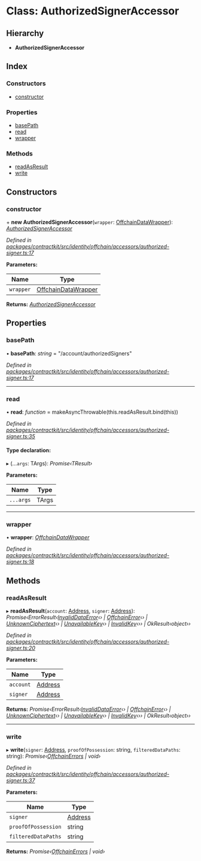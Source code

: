 # Class: AuthorizedSignerAccessor

## Hierarchy

* **AuthorizedSignerAccessor**

## Index

### Constructors

* [constructor](_identity_offchain_accessors_authorized_signer_.authorizedsigneraccessor.md#constructor)

### Properties

* [basePath](_identity_offchain_accessors_authorized_signer_.authorizedsigneraccessor.md#basepath)
* [read](_identity_offchain_accessors_authorized_signer_.authorizedsigneraccessor.md#read)
* [wrapper](_identity_offchain_accessors_authorized_signer_.authorizedsigneraccessor.md#wrapper)

### Methods

* [readAsResult](_identity_offchain_accessors_authorized_signer_.authorizedsigneraccessor.md#readasresult)
* [write](_identity_offchain_accessors_authorized_signer_.authorizedsigneraccessor.md#write)

## Constructors

###  constructor

\+ **new AuthorizedSignerAccessor**(`wrapper`: [OffchainDataWrapper](_identity_offchain_data_wrapper_.offchaindatawrapper.md)): *[AuthorizedSignerAccessor](_identity_offchain_accessors_authorized_signer_.authorizedsigneraccessor.md)*

*Defined in [packages/contractkit/src/identity/offchain/accessors/authorized-signer.ts:17](https://github.com/celo-org/celo-monorepo/blob/master/packages/contractkit/src/identity/offchain/accessors/authorized-signer.ts#L17)*

**Parameters:**

Name | Type |
------ | ------ |
`wrapper` | [OffchainDataWrapper](_identity_offchain_data_wrapper_.offchaindatawrapper.md) |

**Returns:** *[AuthorizedSignerAccessor](_identity_offchain_accessors_authorized_signer_.authorizedsigneraccessor.md)*

## Properties

###  basePath

• **basePath**: *string* = "/account/authorizedSigners"

*Defined in [packages/contractkit/src/identity/offchain/accessors/authorized-signer.ts:17](https://github.com/celo-org/celo-monorepo/blob/master/packages/contractkit/src/identity/offchain/accessors/authorized-signer.ts#L17)*

___

###  read

• **read**: *function* = makeAsyncThrowable(this.readAsResult.bind(this))

*Defined in [packages/contractkit/src/identity/offchain/accessors/authorized-signer.ts:35](https://github.com/celo-org/celo-monorepo/blob/master/packages/contractkit/src/identity/offchain/accessors/authorized-signer.ts#L35)*

#### Type declaration:

▸ (...`args`: TArgs): *Promise‹TResult›*

**Parameters:**

Name | Type |
------ | ------ |
`...args` | TArgs |

___

###  wrapper

• **wrapper**: *[OffchainDataWrapper](_identity_offchain_data_wrapper_.offchaindatawrapper.md)*

*Defined in [packages/contractkit/src/identity/offchain/accessors/authorized-signer.ts:18](https://github.com/celo-org/celo-monorepo/blob/master/packages/contractkit/src/identity/offchain/accessors/authorized-signer.ts#L18)*

## Methods

###  readAsResult

▸ **readAsResult**(`account`: [Address](../modules/_base_.md#address), `signer`: [Address](../modules/_base_.md#address)): *Promise‹ErrorResult‹[InvalidDataError](_identity_offchain_accessors_errors_.invaliddataerror.md)‹› | [OffchainError](_identity_offchain_accessors_errors_.offchainerror.md)‹› | [UnknownCiphertext](_identity_offchain_accessors_errors_.unknownciphertext.md)‹› | [UnavailableKey](_identity_offchain_accessors_errors_.unavailablekey.md)‹› | [InvalidKey](_identity_offchain_accessors_errors_.invalidkey.md)‹›› | OkResult‹object››*

*Defined in [packages/contractkit/src/identity/offchain/accessors/authorized-signer.ts:20](https://github.com/celo-org/celo-monorepo/blob/master/packages/contractkit/src/identity/offchain/accessors/authorized-signer.ts#L20)*

**Parameters:**

Name | Type |
------ | ------ |
`account` | [Address](../modules/_base_.md#address) |
`signer` | [Address](../modules/_base_.md#address) |

**Returns:** *Promise‹ErrorResult‹[InvalidDataError](_identity_offchain_accessors_errors_.invaliddataerror.md)‹› | [OffchainError](_identity_offchain_accessors_errors_.offchainerror.md)‹› | [UnknownCiphertext](_identity_offchain_accessors_errors_.unknownciphertext.md)‹› | [UnavailableKey](_identity_offchain_accessors_errors_.unavailablekey.md)‹› | [InvalidKey](_identity_offchain_accessors_errors_.invalidkey.md)‹›› | OkResult‹object››*

___

###  write

▸ **write**(`signer`: [Address](../modules/_base_.md#address), `proofOfPossession`: string, `filteredDataPaths`: string): *Promise‹[OffchainErrors](../modules/_identity_offchain_data_wrapper_.md#offchainerrors) | void›*

*Defined in [packages/contractkit/src/identity/offchain/accessors/authorized-signer.ts:37](https://github.com/celo-org/celo-monorepo/blob/master/packages/contractkit/src/identity/offchain/accessors/authorized-signer.ts#L37)*

**Parameters:**

Name | Type |
------ | ------ |
`signer` | [Address](../modules/_base_.md#address) |
`proofOfPossession` | string |
`filteredDataPaths` | string |

**Returns:** *Promise‹[OffchainErrors](../modules/_identity_offchain_data_wrapper_.md#offchainerrors) | void›*
